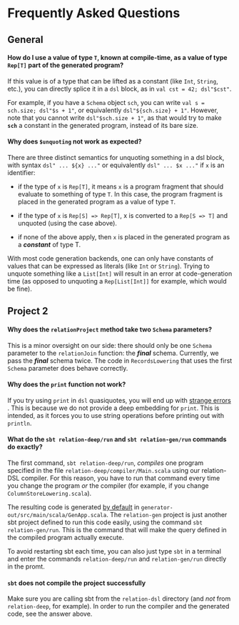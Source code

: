 # Frequently Asked Questions

## General

#### How do I use a value of type `T`, known at compile-time, as a value of type `Rep[T]` part of the generated program?

If this value is of a type that can be lifted as a constant (like `Int`, `String`, etc.),
you can directly splice it in a `dsl` block, as in `val cst = 42; dsl"$cst"`.

For example, if you have a `Schema` object `sch`,
you can write `val s = sch.size; dsl"$s + 1"`, or equivalently `dsl"${sch.size} + 1"`.
However, note that you cannot write `dsl"$sch.size + 1"`,
as that would try to make **`sch`** a constant in the generated program,
instead of its bare size.

#### Why does `$unquoting` not work as expected?

There are three distinct semantics for unquoting something in a dsl block, with syntax `dsl" ... ${x} ..."` or equivalently `dsl" ... $x ..."` if `x` is an identifier:

 - if the type of `x` is `Rep[T]`, it means `x` is a program fragment that should evaluate to something of type `T`. In this case, the program fragment is placed in the generated program as a value of type `T`.

 - if the type of `x` is `Rep[S] => Rep[T]`, x is converted to a `Rep[S => T]` and unquoted (using the case above).

 - if none of the above apply, then `x` is placed in the generated program as a **_constant_** of type T.

With most code generation backends, one can only have constants of values that can be expressed as literals (like `Int` or `String`). Trying to unquote something like a `List[Int]` will result in an error at code-generation time (as opposed to unquoting a `Rep[List[Int]]` for example, which would be fine).



## Project 2

#### Why does the `relationProject` method take two `Schema` parameters?

This is a minor oversight on our side: there should only be one `Schema` parameter to the `relationJoin` function: the **_final_** schema. Currently, we pass the **_final_** schema twice.
The code in `RecordsLowering` that uses the first `Schema` parameter does behave correctly.


#### Why does the `print` function not work?

If you try using `print` in `dsl` quasiquotes, you will end up with
[strange errors ](https://github.com/epfldata/sc-public/issues/13).
This is because we do not provide a deep embedding for `print`.
This is intended, as it forces you to use string operations before printing out with `println`.


#### What do the `sbt relation-deep/run` and `sbt relation-gen/run` commands do exactly?

The first command, `sbt relation-deep/run`, _compiles_ one program specified in the file `relation-deep/compiler/Main.scala` using our relation-DSL compiler. For this reason, you have to run that command every time you change the program _or_ the compiler (for example, if you change `ColumnStoreLowering.scala`).

The resulting code is generated [by default](https://github.com/epfldata/sc-public/blob/master/relation-dsl/relation-deep/src/main/scala/relation/compiler/RelationCompiler.scala#L52) in `generator-out/src/main/scala/GenApp.scala`.
The `relation-gen` project is just another sbt project defined to run this code easily, using the command `sbt relation-gen/run`.
This is the command that will make the query defined in the compiled program actually execute.

To avoid restarting sbt each time, you can also just type `sbt` in a terminal and enter the commands `relation-deep/run` and `relation-gen/run` directly in the promt.


#### `sbt` does not compile the project successfully

Make sure you are calling sbt from the `relation-dsl` directory (and _not_ from `relation-deep`, for example).
In order to run the compiler and the generated code, see the answer above.


